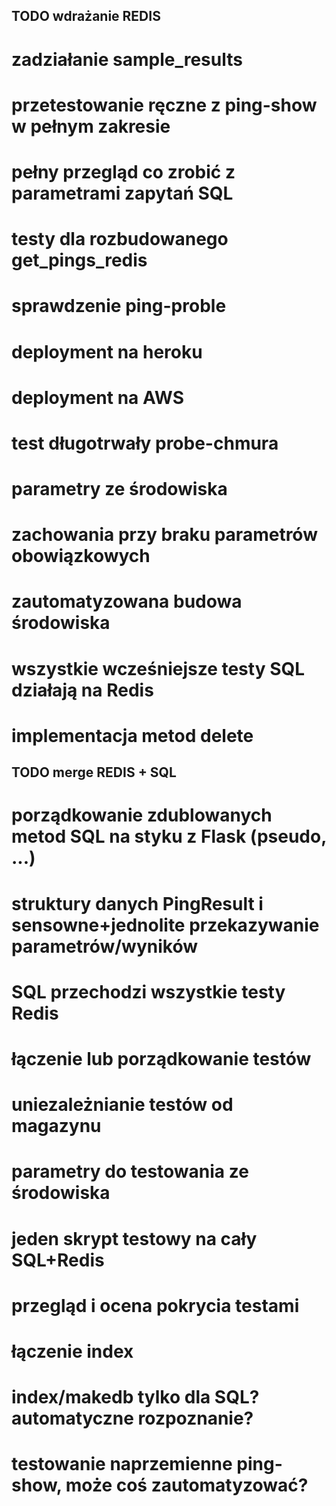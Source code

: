## TODO wdrażanie REDIS
# zadziałanie sample_results
# przetestowanie ręczne z ping-show w pełnym zakresie
# pełny przegląd co zrobić z parametrami zapytań SQL
# testy dla rozbudowanego get_pings_redis
# sprawdzenie ping-proble
# deployment na heroku
# deployment na AWS
# test długotrwały probe-chmura
# parametry ze środowiska
# zachowania przy braku parametrów obowiązkowych
# zautomatyzowana budowa środowiska
# wszystkie wcześniejsze testy SQL działają na Redis
# implementacja metod delete

## TODO merge REDIS + SQL
# porządkowanie zdublowanych metod SQL na styku z Flask (pseudo, ...)
# struktury danych PingResult i sensowne+jednolite przekazywanie parametrów/wyników
# SQL przechodzi wszystkie testy Redis
# łączenie lub porządkowanie testów
# uniezależnianie testów od magazynu
# parametry do testowania ze środowiska
# jeden skrypt testowy na cały SQL+Redis
# przegląd i ocena pokrycia testami
# łączenie index
# index/makedb tylko dla SQL? automatyczne rozpoznanie?
# testowanie naprzemienne ping-show, może coś zautomatyzować?
